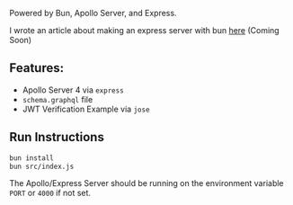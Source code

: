 Powered by Bun, Apollo Server, and Express.

I wrote an article about making an express server with bun [here](https://groff.dev/bun-apollo-express/) (Coming Soon)

## Features:
* Apollo Server 4 via `express`
* `schema.graphql` file
* JWT Verification Example via `jose`

## Run Instructions
```bash
bun install
bun src/index.js
```

The Apollo/Express Server should be running on the environment variable `PORT` or `4000` if not set.